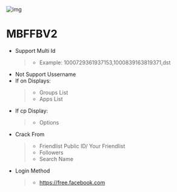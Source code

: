 ![img](https://github.com/Konrett/myimg/blob/90f83e941bd38824d4cd1268c4ee283d55341a38/zd-linux-bundle.jpg)

# MBFFBV2
- Support Multi Id
  >- Example: 1000729361937153,1000839163819371,dst
- Not Support Ussername
- If on Displays:
  >- Groups List
  >- Apps List
- If cp Display:
  >- Options
- Crack From
  >- Friendlist Public ID/ Your Friendlist
  >- Followers
  >- Search Name
- Login Method
  >- https://free.facebook.com
